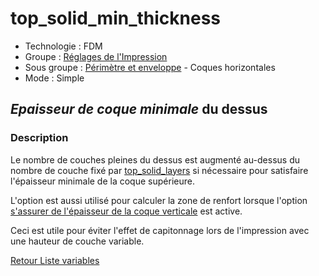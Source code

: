 # top_solid_min_thickness

* Technologie : FDM
* Groupe : [Réglages de l'Impression](../print_settings/print_settings.md)
* Sous groupe : [Périmètre et enveloppe](../print_settings/print_settings.md#périmètres-et-enveloppe) - Coques horizontales
* Mode : Simple

## *Epaisseur de coque minimale* du dessus

### Description

Le nombre de couches pleines du dessus est augmenté au-dessus du nombre de couche fixé par  [top_solid_layers](top_solid_layers.md) si nécessaire pour satisfaire l'épaisseur minimale de la coque supérieure. 

L'option est aussi utilisé pour calculer la zone de renfort lorsque l'option [s'assurer de l'épaisseur de la coque verticale](ensure_vertical_shell_thickness.md) est active.

Ceci est utile pour éviter l'effet de capitonnage lors de l'impression avec une hauteur de couche variable.


[Retour Liste variables](variable_list.md)